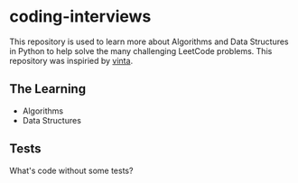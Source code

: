 # coding-interviews

This repository is used to learn more about Algorithms and Data Structures in Python to help solve the many challenging LeetCode problems. This repository was inspiried by [vinta](https://github.com/vinta/fuck-coding-interviews).

## The Learning

- Algorithms
- Data Structures


## Tests

What's code without some tests?
